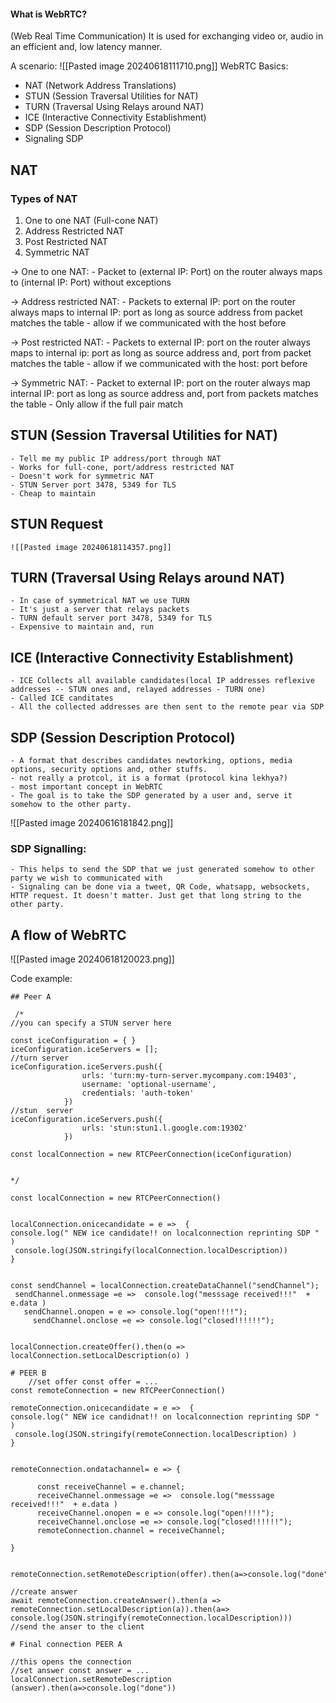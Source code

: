 

#### What is WebRTC?
(Web Real Time Communication)
It is used for exchanging video or, audio in an efficient and, low latency manner.

A scenario: 
![[Pasted image 20240618111710.png]]
WebRTC Basics:
- NAT (Network Address Translations)
- STUN (Session Traversal Utilities for NAT)
- TURN (Traversal Using Relays around NAT)
- ICE (Interactive Connectivity Establishment)
- SDP (Session Description Protocol)
- Signaling SDP

## NAT

### Types of NAT
1. One to one NAT (Full-cone NAT)
2. Address Restricted NAT
3. Post Restricted NAT
4. Symmetric NAT

-> One to one NAT: 
	- Packet to (external IP: Port) on the router always maps to (internal IP: Port) without exceptions

-> Address restricted NAT:
	- Packets to external IP: port on the router always maps to internal IP: port as long as source address from packet matches the table
	- allow if we communicated with the host before

-> Post restricted NAT:
	- Packets to external IP: port on the router always maps to internal ip: port as long as source address and, port from  packet matches the table
	-  allow if we communicated with the host: port before

-> Symmetric NAT:
	- Packet to external IP: port on the router always map internal IP: port as long as source address and, port from packets matches the table
	- Only allow if the full pair match

## STUN (Session Traversal Utilities for NAT)
	- Tell me my public IP address/port through NAT
	- Works for full-cone, port/address restricted NAT
	- Doesn't work for symmetric NAT
	- STUN Server port 3478, 5349 for TLS
	- Cheap to maintain

## STUN Request
	![[Pasted image 20240618114357.png]]

## TURN (Traversal Using Relays around NAT)
	- In case of symmetrical NAT we use TURN
	- It's just a server that relays packets
	- TURN default server port 3478, 5349 for TLS
	- Expensive to maintain and, run
## ICE (Interactive Connectivity Establishment)
	- ICE Collects all available candidates(local IP addresses reflexive addresses -- STUN ones and, relayed addresses - TURN one)
	- Called ICE canditates
	- All the collected addresses are then sent to the remote pear via SDP
 
## SDP (Session Description Protocol)
	- A format that describes candidates newtorking, options, media options, security options and, other stuffs.
	- not really a protcol, it is a format (protocol kina lekhya?)
	- most important concept in WebRTC
	- The goal is to take the SDP generated by a user and, serve it somehow to the other party.

![[Pasted image 20240616181842.png]] 

### SDP Signalling:
	- This helps to send the SDP that we just generated somehow to other party we wish to communicated with
	- Signaling can be done via a tweet, QR Code, whatsapp, websockets, HTTP request. It doesn't matter. Just get that long string to the other party.

## A flow of WebRTC

![[Pasted image 20240618120023.png]]

Code example:
```
## Peer A

 /*
//you can specify a STUN server here

const iceConfiguration = { }
iceConfiguration.iceServers = [];
//turn server
iceConfiguration.iceServers.push({
                urls: 'turn:my-turn-server.mycompany.com:19403',
                username: 'optional-username',
                credentials: 'auth-token'
            })
//stun  server
iceConfiguration.iceServers.push({
                urls: 'stun:stun1.l.google.com:19302' 
            })    

const localConnection = new RTCPeerConnection(iceConfiguration)


*/

const localConnection = new RTCPeerConnection()
 

localConnection.onicecandidate = e =>  {
console.log(" NEW ice candidate!! on localconnection reprinting SDP " )
 console.log(JSON.stringify(localConnection.localDescription))
}


const sendChannel = localConnection.createDataChannel("sendChannel");
 sendChannel.onmessage =e =>  console.log("messsage received!!!"  + e.data )
   sendChannel.onopen = e => console.log("open!!!!");
     sendChannel.onclose =e => console.log("closed!!!!!!");


localConnection.createOffer().then(o => localConnection.setLocalDescription(o) )

```

```
# PEER B
	//set offer const offer = ...
const remoteConnection = new RTCPeerConnection()

remoteConnection.onicecandidate = e =>  {
console.log(" NEW ice candidnat!! on localconnection reprinting SDP " )
 console.log(JSON.stringify(remoteConnection.localDescription) )
}

 
remoteConnection.ondatachannel= e => {

      const receiveChannel = e.channel;
      receiveChannel.onmessage =e =>  console.log("messsage received!!!"  + e.data )
      receiveChannel.onopen = e => console.log("open!!!!");
      receiveChannel.onclose =e => console.log("closed!!!!!!");
      remoteConnection.channel = receiveChannel;

}


remoteConnection.setRemoteDescription(offer).then(a=>console.log("done"))

//create answer
await remoteConnection.createAnswer().then(a => remoteConnection.setLocalDescription(a)).then(a=>
console.log(JSON.stringify(remoteConnection.localDescription)))
//send the anser to the client 
```

```
# Final connection PEER A

//this opens the connection
//set answer const answer = ...
localConnection.setRemoteDescription (answer).then(a=>console.log("done"))
```